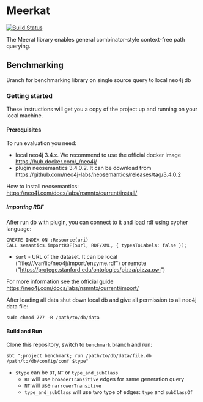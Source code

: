 # Meerkat
[![Build Status](https://travis-ci.org/YaccConstructor/Meerkat.svg?branch=master)](https://travis-ci.org/YaccConstructor/Meerkat)

The Meerat library enables general combinator-style context-free path querying.

## Benchmarking

Branch for benchmarking library on single source query to local neo4j db  

### Getting started 
These instructions will get you a copy of the project up and running on your local machine.

#### Prerequisites
To run evaluation you need: 
* local neo4j 3.4.x. We recommend to use the official docker image https://hub.docker.com/_/neo4j/
* plugin neosemantics 3.4.0.2. It can be download from https://github.com/neo4j-labs/neosemantics/releases/tag/3.4.0.2 

How to install neosemantics: https://neo4j.com/docs/labs/nsmntx/current/install/
##### Importing RDF
After run db with plugin, you can connect to it and load rdf using cypher language:
```
CREATE INDEX ON :Resource(uri)
CALL semantics.importRDF($url, RDF/XML, { typesToLabels: false });
```
* `$url` - URL of the dataset. It can be local ("file:///var/lib/neo4j/import/enzyme.rdf") or remote ("https://protege.stanford.edu/ontologies/pizza/pizza.owl")

For more information see the official guide https://neo4j.com/docs/labs/nsmntx/current/import/

After loading all data shut down local db and give all permission to all neo4j data file:
```
sudo chmod 777 -R /path/to/db/data
``` 

#### Build and Run
Clone this repository, switch to `benchmark` branch and run: 
```
sbt ";project benchmark; run /path/to/db/data/file.db /path/to/db/config/conf $type"
```
* `$type` can be `BT`, `NT` or `type_and_subClass`
    * `BT` will use `broaderTransitive` edges for same generation query
    * `NT` will use `narrowerTransitive`
    * `type_and_subClass` will use two type of edges: `type` and `subClassOf` 